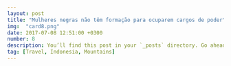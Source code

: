```yaml
---
layout: post
title: "Mulheres negras não têm formação para ocuparem cargos de poder"
img:  "card8.png"
date: 2017-07-08 12:51:00 +0300
number: 8
description: You’ll find this post in your `_posts` directory. Go ahead and edit it and re-build the site to see your changes. # Add post description (optional)
tag: [Travel, Indonesia, Mountains]
---
```

